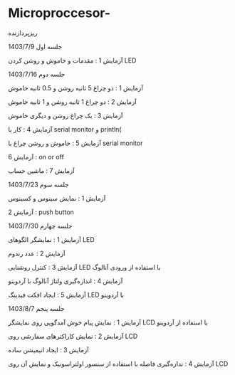 # Microproccesor-
ریزپردازنده 

جلسه اول 1403/7/9

آزمایش 1 : مقدمات و خاموش و روشن کردن LED

جلسه دوم 1403/7/16

آزمایش 1 : دو چراغ 5 ثانیه روشن و 0.5 ثانیه خاموش

آزمایش 2 : دو چراغ 1 ثانیه روشن و 1 ثانیه خاموش

آزمایش 3 : یک چراغ روشن و دیگری خاموش

آزمایش 4 : کار با serial monitor و println(

آزمایش 5 : خاموش و روشن چراغ با serial monitor

آزمایش 6 : on or off

آزمایش 7 : ماشین حساب

جلسه سوم 1403/7/23

آزمایش 1 : نمایش سینوس و کسینوس

آزمایش 2 : push button

جلسه چهارم 1403/7/30

آزمایش 1 : نمایشگر الگوهای LED

آزمایش 2 : عدد رندوم

آزمایش 3 : کنترل روشنایی LED با استفاده از ورودی آنالوگ

آزمایش 4 : اندازه‌گیری ولتاژ آنالوگ با آردوینو

آزمایش 5 : ایجاد افکت فیدینگ LED با آردوینو

جلسه پنجم 1403/8/7

آزمایش 1 : نمایش پیام خوش آمدگویی روی
نمایشگر LCD با استفاده از آردوینو

آزمایش 2 : نمایش کاراکترهای سفارشی روی LCD

آزمایش 3 : ایجاد انیمیشن ساده

آزمایش 4 : ندازه‌گیری فاصله با استفاده از سنسور 
اولتراسونیک و نمایش آن روی LCD

